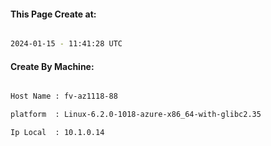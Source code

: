 
   
#### This Page Create at:

```bash

2024-01-15 - 11:41:28 UTC

```

#### Create By Machine:

```bash

Host Name : fv-az1118-88

platform  : Linux-6.2.0-1018-azure-x86_64-with-glibc2.35

Ip Local  : 10.1.0.14

```

